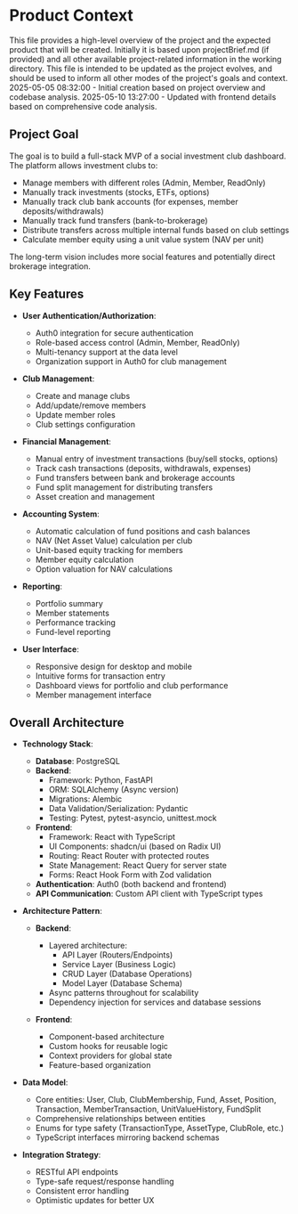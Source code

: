 # Product Context

This file provides a high-level overview of the project and the expected product that will be created. Initially it is based upon projectBrief.md (if provided) and all other available project-related information in the working directory. This file is intended to be updated as the project evolves, and should be used to inform all other modes of the project's goals and context.
2025-05-05 08:32:00 - Initial creation based on project overview and codebase analysis.
2025-05-10 13:27:00 - Updated with frontend details based on comprehensive code analysis.

## Project Goal

The goal is to build a full-stack MVP of a social investment club dashboard. The platform allows investment clubs to:

* Manage members with different roles (Admin, Member, ReadOnly)
* Manually track investments (stocks, ETFs, options)
* Manually track club bank accounts (for expenses, member deposits/withdrawals)
* Manually track fund transfers (bank-to-brokerage)
* Distribute transfers across multiple internal funds based on club settings
* Calculate member equity using a unit value system (NAV per unit)

The long-term vision includes more social features and potentially direct brokerage integration.

## Key Features

* **User Authentication/Authorization**:
  * Auth0 integration for secure authentication
  * Role-based access control (Admin, Member, ReadOnly)
  * Multi-tenancy support at the data level
  * Organization support in Auth0 for club management

* **Club Management**:
  * Create and manage clubs
  * Add/update/remove members
  * Update member roles
  * Club settings configuration

* **Financial Management**:
  * Manual entry of investment transactions (buy/sell stocks, options)
  * Track cash transactions (deposits, withdrawals, expenses)
  * Fund transfers between bank and brokerage accounts
  * Fund split management for distributing transfers
  * Asset creation and management

* **Accounting System**:
  * Automatic calculation of fund positions and cash balances
  * NAV (Net Asset Value) calculation per club
  * Unit-based equity tracking for members
  * Member equity calculation
  * Option valuation for NAV calculations

* **Reporting**:
  * Portfolio summary
  * Member statements
  * Performance tracking
  * Fund-level reporting

* **User Interface**:
  * Responsive design for desktop and mobile
  * Intuitive forms for transaction entry
  * Dashboard views for portfolio and club performance
  * Member management interface

## Overall Architecture

* **Technology Stack**:
  * **Database**: PostgreSQL
  * **Backend**:
    * Framework: Python, FastAPI
    * ORM: SQLAlchemy (Async version)
    * Migrations: Alembic
    * Data Validation/Serialization: Pydantic
    * Testing: Pytest, pytest-asyncio, unittest.mock
  * **Frontend**:
    * Framework: React with TypeScript
    * UI Components: shadcn/ui (based on Radix UI)
    * Routing: React Router with protected routes
    * State Management: React Query for server state
    * Forms: React Hook Form with Zod validation
  * **Authentication**: Auth0 (both backend and frontend)
  * **API Communication**: Custom API client with TypeScript types

* **Architecture Pattern**:
  * **Backend**:
    * Layered architecture:
      * API Layer (Routers/Endpoints)
      * Service Layer (Business Logic)
      * CRUD Layer (Database Operations)
      * Model Layer (Database Schema)
    * Async patterns throughout for scalability
    * Dependency injection for services and database sessions
  
  * **Frontend**:
    * Component-based architecture
    * Custom hooks for reusable logic
    * Context providers for global state
    * Feature-based organization

* **Data Model**:
  * Core entities: User, Club, ClubMembership, Fund, Asset, Position, Transaction, MemberTransaction, UnitValueHistory, FundSplit
  * Comprehensive relationships between entities
  * Enums for type safety (TransactionType, AssetType, ClubRole, etc.)
  * TypeScript interfaces mirroring backend schemas

* **Integration Strategy**:
  * RESTful API endpoints
  * Type-safe request/response handling
  * Consistent error handling
  * Optimistic updates for better UX